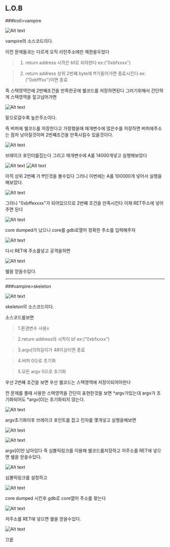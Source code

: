 
L.O.B
----
###troll>vampire

![Alt text](https://user-images.githubusercontent.com/37978105/43994273-61f7fa76-9dd5-11e8-94e8-ae4d393bbd37.png)

vampire의 소스코드이다.

이전 문제들과는 다르게 오직 리턴주소에만 제한을두었다
>1. return address 시작은  bf로 되야한다 ex:("0xbfxxxx")

>2. return address 상위 2번쨰 byte에 ff가들어가면 종료시킨다 ex:("0xbfffxx")이면 종료

즉 스택영역안에 2번째조건을 만족한곳에 쉘코드를 저장하면된다 그러기위해서 간단하게 스택영역을 짚고넘어가면

![Alt text](https://user-images.githubusercontent.com/37978105/43994450-effb9f1a-9dd7-11e8-83a5-f7434568d5fa.png)

밑으로갈수록 높은주소이다.

즉 버퍼에 쉘코드를 저장한다고 가정했을때 매개변수에 많은수를 저장하면 버퍼에주소는 점차 낮아질것이며 2번쨰조건을 만족시킬수 있을것이다.

![Alt text](https://user-images.githubusercontent.com/37978105/43994487-89a95b0c-9dd8-11e8-8f99-1f2f724e713b.png)

브레이크 포인터를잡는다 
그리고 매개변수에 A를 14000개넣고 실행해보았다

![Alt text](https://user-images.githubusercontent.com/37978105/43994525-758c1cbc-9dd9-11e8-97c4-150a4fda4e0f.png)
![Alt text](https://user-images.githubusercontent.com/37978105/43994526-78fc806c-9dd9-11e8-8210-6c752d9749ab.png)

아직 상위 2번쨰 가 ff인것을 볼수있다 그러니 이번에는 A를 100000개 넣어서 실행을 해보았다.

![Alt text](https://user-images.githubusercontent.com/37978105/43994514-3f6ee4e8-9dd9-11e8-910a-f9b69aaeec74.png)

그러니 "0xbffexxxx"가 되어있으므로 2번쨰 조건을 만족시킨다
이제 RET주소에 넣어주면 된다

![Alt text](https://user-images.githubusercontent.com/37978105/43994569-0ec753ce-9dda-11e8-8912-1d334012b059.png)

core dumped가 났으니 core를 gdb로열어 정확한 주소를 입력해주자

![Alt text](https://user-images.githubusercontent.com/37978105/43994610-d1a28094-9dda-11e8-92d7-818d6a3e97e6.png)

다시 RET에 주소를넣고 공격을하면

![Alt text](https://user-images.githubusercontent.com/37978105/43994627-2ed7530c-9ddb-11e8-9a54-ee8f8bd6ca7e.png)

쉘을 얻을수있다.

---

###vampire>skeleton

![Alt text](https://user-images.githubusercontent.com/37978105/43994644-6f5b6292-9ddb-11e8-8ddf-c04d20a928ab.png)

skeleton의 소스코드이다.

소스코드를보면
>1.환경변수 사용x

>2.return address의 시작이 bf ex:("0xbfxxxx")

>3.argv[1]의길이가 48이상이면 종료

>4.버퍼 0으로 초기화

>5.모든 argv 0으로 초기화

우선 2번쨰 조건을 보면 우선 쉘코드는 스택영역에 저장이되어야한다

전 문제를 풀때 사용한 스택영역을 간단히 표현한것을 보면 *argv가있는대 argv가 초기화되어도 *argv[0]는 초기화되지 않는다.

![Alt text](https://user-images.githubusercontent.com/37978105/43994817-113545e0-9dde-11e8-85e3-47dddd73c373.png)

argv초기화이후 브레이크 포인트를 잡고
인자를 몇개넣고 실행을해보면

![Alt text](https://user-images.githubusercontent.com/37978105/43994844-9148e14c-9dde-11e8-8ebf-6b8fa480c27e.png)

![Alt text](https://user-images.githubusercontent.com/37978105/43994851-b2de74fc-9dde-11e8-8bd2-5d77f42b0535.png)

argv[0]만 남아있다 즉 심볼릭링크를 이용해 쉘코드를저장하고 저주소를 RET에 넣으면 쉘을 얻을수있다.

![Alt text](https://user-images.githubusercontent.com/37978105/43994933-074dbf1a-9de0-11e8-8d04-45ec8a1f06b7.png)

심볼릭링크를 설정하고

![Alt text](https://user-images.githubusercontent.com/37978105/43994963-bacc65dc-9de0-11e8-8cbb-9c112b672773.png)

core dumped 시킨후 gdb로 core열어 주소를 찾는다

![Alt text](https://user-images.githubusercontent.com/37978105/43994968-e0c06edc-9de0-11e8-8d15-369070e61f58.png)

저주소를 RET에 넣으면 쉘을 얻을수있다.

![Alt text](https://user-images.githubusercontent.com/37978105/43994977-0d83cb30-9de1-11e8-9740-f941b811246b.png)

끄읕
